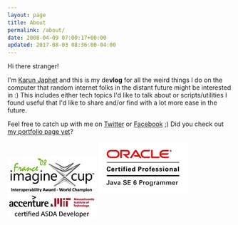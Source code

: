 ```yaml
---
layout: page
title: About
permalink: /about/
date: 2008-04-09 07:00:17+00:00
updated: 2017-08-03 08:36:00-04:00
---
```


Hi there stranger!

I'm [Karun Japhet]({{site.bio_url}}) and this is my de**vlog** for all the weird things I do on the computer that random internet folks in the distant future might be interested in :) This includes either tech topics I'd like to talk about or scripts/utilities I found useful that I'd like to share and/or find with a lot more ease in the future.

Feel free to catch up with me on [Twitter](https://twitter.com/{{site.twitter_user}}) or [Facebook](https://facebook.com/{{site.facebook_user}}) ;) Did you check out [my portfolio page yet]({{site.bio_url}})?

[![Microsoft Imagine Cup 2008 - Interoperability Award winner](/assets/images/badges/ic08-interop-world-champ.jpg)]({{site.bio_url}})
[![Oracle certified Java 6 programmer](/assets/images/badges/javase6programmer.jpg)]({{site.bio_url}})
[![Accenture & MIT certified Application Developer](/assets/images/badges/accenture-mit-asda.jpg)]({{site.bio_url}})
